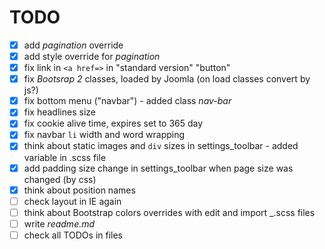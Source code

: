 TODO
====

- [x] add _pagination_ override
- [x] add style override for  _pagination_
- [x] fix link in `<a href=>` in "standard version" "button"
- [x] fix _Bootsrap 2_ classes, loaded by Joomla (on load classes convert by js?)
- [x] fix bottom menu ("navbar") - added class _nav-bar_
- [x] fix headlines size
- [x] fix cookie alive time, expires set to 365 day
- [x] fix navbar `li` width and word wrapping
- [x] think about static images and `div` sizes in settings_toolbar - added variable in .scss file
- [x] add padding size change in settings_toolbar when page size was changed (by css) 
- [x] think about position names
- [ ] check layout in IE again
- [ ] think about Bootstrap colors overrides with edit and import _<fileneme>.scss files
- [ ] write _readme.md_
- [ ] check all TODOs in files
